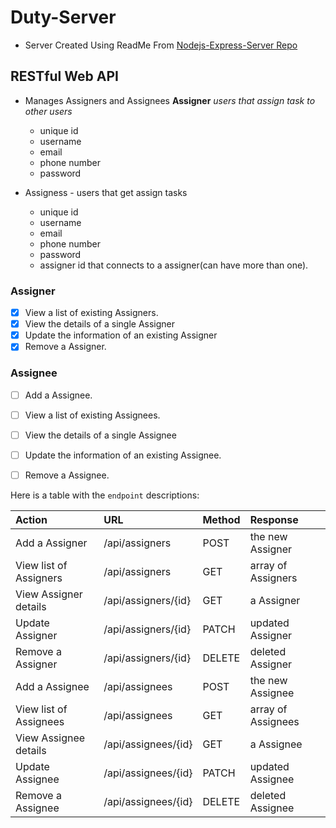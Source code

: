 # Duty-Server
* Server Created Using ReadMe From [Nodejs-Express-Server Repo](https://github.com/shareed/Nodejs-Express-Server/tree/adding-routes)

## RESTful Web API
* Manages Assigners and Assignees
**Assigner** *users that assign task to other users*
    * unique id
    * username
    * email
    * phone number
    * password


* Assigness - users that get assign tasks
    * unique id
    * username
    * email
    * phone number
    * password
    * assigner id that connects to a assigner(can have more than one).

### Assigner
- [x] View a list of existing Assigners.
- [x] View the details of a single Assigner
- [x] Update the information of an existing Assigner
- [x] Remove a Assigner.

### Assignee
- [ ] Add a Assignee.
- [ ] View a list of existing Assignees.
- [ ] View the details of a single Assignee
- [ ] Update the information of an existing Assignee.
- [ ] Remove a Assignee.



Here is a table with the `endpoint` descriptions:

| Action               | URL               | Method | Response         |
| :------------------- | :---------------- | :----- | :--------------- |
| Add a Assigner         | /api/assigners      | POST   | the new Assigner   |
| View list of Assigners | /api/assigners      | GET    | array of Assigners |
| View Assigner details  | /api/assigners/{id} | GET    | a Assigner         |
| Update Assigner        | /api/assigners/{id} | PATCH  | updated Assigner   |
| Remove a Assigner      | /api/assigners/{id} | DELETE | deleted Assigner   |
| Add a Assignee            | /api/assignees         | POST   | the new Assignee      |
| View list of Assignees    | /api/assignees         | GET    | array of Assignees    |
| View Assignee details     | /api/assignees/{id}    | GET    | a Assignee            |
| Update Assignee           | /api/assignees/{id}    | PATCH  | updated Assignee      |
| Remove a Assignee         | /api/assignees/{id}    | DELETE | deleted Assignee      |